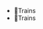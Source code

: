 - 🚂Trains
- 🚄Trains

<!---
Prashanth-Kumaran/Prashanth-Kumaran is a ✨ special ✨ repository because its `README.md` (this file) appears on your GitHub profile.
You can click the Preview link to take a look at your changes.
--->
